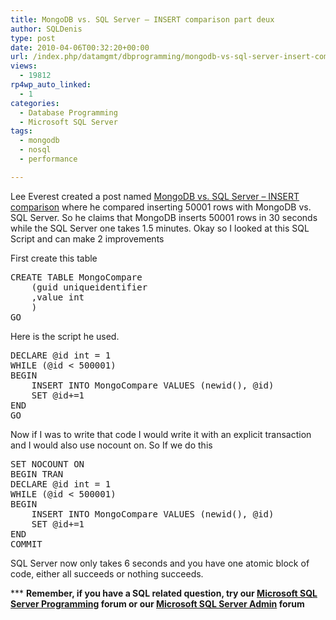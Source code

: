 ```yaml
---
title: MongoDB vs. SQL Server – INSERT comparison part deux
author: SQLDenis
type: post
date: 2010-04-06T00:32:20+00:00
url: /index.php/datamgmt/dbprogramming/mongodb-vs-sql-server-insert-comparison/
views:
  - 19812
rp4wp_auto_linked:
  - 1
categories:
  - Database Programming
  - Microsoft SQL Server
tags:
  - mongodb
  - nosql
  - performance

---
```

Lee Everest created a post named [MongoDB vs. SQL Server &#8211; INSERT comparison][1] where he compared inserting 50001 rows with MongoDB vs. SQL Server. So he claims that MongoDB inserts 50001 rows in 30 seconds while the SQL Server one takes 1.5 minutes. Okay so I looked at this SQL Script and can make 2 improvements

First create this table

<pre>CREATE TABLE MongoCompare
    (guid uniqueidentifier
    ,value int
    )
GO</pre>

Here is the script he used.

<pre>DECLARE @id int = 1
WHILE (@id &lt; 500001)
BEGIN
    INSERT INTO MongoCompare VALUES (newid(), @id)
    SET @id+=1
END
GO</pre>

Now if I was to write that code I would write it with an explicit transaction and I would also use nocount on. So If we do this

<pre>SET NOCOUNT ON
BEGIN TRAN
DECLARE @id int = 1
WHILE (@id &lt; 500001)
BEGIN
    INSERT INTO MongoCompare VALUES (newid(), @id)
    SET @id+=1
END
COMMIT</pre>

SQL Server now only takes 6 seconds and you have one atomic block of code, either all succeeds or nothing succeeds.

\*** **Remember, if you have a SQL related question, try our [Microsoft SQL Server Programming][2] forum or our [Microsoft SQL Server Admin][3] forum**<ins></ins>

 [1]: http://texastoo.com/post/2010/04/04/MongoDB-vs-SQL-Server-INSERT-comparison.aspx
 [2]: http://forum.ltd.local/viewforum.php?f=17
 [3]: http://forum.ltd.local/viewforum.php?f=22
